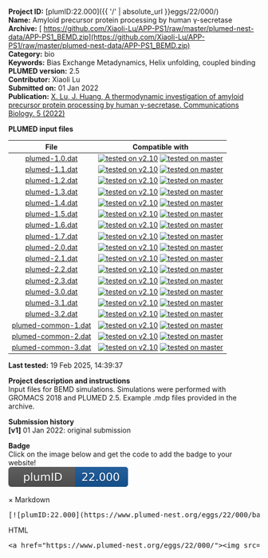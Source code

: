 **Project ID:** [plumID:22.000]({{ '/' | absolute_url }}eggs/22/000/)  
**Name:**  Amyloid precursor protein processing by human γ-secretase  
**Archive:** [ https://github.com/Xiaoli-Lu/APP-PS1/raw/master/plumed-nest-data/APP-PS1_BEMD.zip](https://github.com/Xiaoli-Lu/APP-PS1/raw/master/plumed-nest-data/APP-PS1_BEMD.zip)  
**Category:**  bio  
**Keywords:**  Bias Exchange Metadynamics, Helix unfolding, coupled binding  
**PLUMED version:**  2.5  
**Contributor:**  Xiaoli Lu  
**Submitted on:** 01 Jan 2022  
**Publication:** [X. Lu, J. Huang, A thermodynamic investigation of amyloid precursor protein processing by human γ-secretase. Communications Biology. 5 (2022)](http://dx.doi.org/10.1038/s42003-022-03818-7)  
  
**PLUMED input files**  
  
| File     | Compatible with |  
|:--------:|:--------:|  
| [plumed-1.0.dat](./data/plumed-1.0.dat.md) |  [![tested on v2.10](https://img.shields.io/badge/v2.10-passing-green.svg)](data/plumed-1.0.dat.plumed.stderr) [![tested on master](https://img.shields.io/badge/master-passing-green.svg)](data/plumed-1.0.dat.plumed_master.stderr) |  
| [plumed-1.1.dat](./data/plumed-1.1.dat.md) |  [![tested on v2.10](https://img.shields.io/badge/v2.10-passing-green.svg)](data/plumed-1.1.dat.plumed.stderr) [![tested on master](https://img.shields.io/badge/master-passing-green.svg)](data/plumed-1.1.dat.plumed_master.stderr) |  
| [plumed-1.2.dat](./data/plumed-1.2.dat.md) |  [![tested on v2.10](https://img.shields.io/badge/v2.10-passing-green.svg)](data/plumed-1.2.dat.plumed.stderr) [![tested on master](https://img.shields.io/badge/master-passing-green.svg)](data/plumed-1.2.dat.plumed_master.stderr) |  
| [plumed-1.3.dat](./data/plumed-1.3.dat.md) |  [![tested on v2.10](https://img.shields.io/badge/v2.10-passing-green.svg)](data/plumed-1.3.dat.plumed.stderr) [![tested on master](https://img.shields.io/badge/master-passing-green.svg)](data/plumed-1.3.dat.plumed_master.stderr) |  
| [plumed-1.4.dat](./data/plumed-1.4.dat.md) |  [![tested on v2.10](https://img.shields.io/badge/v2.10-passing-green.svg)](data/plumed-1.4.dat.plumed.stderr) [![tested on master](https://img.shields.io/badge/master-passing-green.svg)](data/plumed-1.4.dat.plumed_master.stderr) |  
| [plumed-1.5.dat](./data/plumed-1.5.dat.md) |  [![tested on v2.10](https://img.shields.io/badge/v2.10-passing-green.svg)](data/plumed-1.5.dat.plumed.stderr) [![tested on master](https://img.shields.io/badge/master-passing-green.svg)](data/plumed-1.5.dat.plumed_master.stderr) |  
| [plumed-1.6.dat](./data/plumed-1.6.dat.md) |  [![tested on v2.10](https://img.shields.io/badge/v2.10-passing-green.svg)](data/plumed-1.6.dat.plumed.stderr) [![tested on master](https://img.shields.io/badge/master-passing-green.svg)](data/plumed-1.6.dat.plumed_master.stderr) |  
| [plumed-1.7.dat](./data/plumed-1.7.dat.md) |  [![tested on v2.10](https://img.shields.io/badge/v2.10-passing-green.svg)](data/plumed-1.7.dat.plumed.stderr) [![tested on master](https://img.shields.io/badge/master-passing-green.svg)](data/plumed-1.7.dat.plumed_master.stderr) |  
| [plumed-2.0.dat](./data/plumed-2.0.dat.md) |  [![tested on v2.10](https://img.shields.io/badge/v2.10-passing-green.svg)](data/plumed-2.0.dat.plumed.stderr) [![tested on master](https://img.shields.io/badge/master-passing-green.svg)](data/plumed-2.0.dat.plumed_master.stderr) |  
| [plumed-2.1.dat](./data/plumed-2.1.dat.md) |  [![tested on v2.10](https://img.shields.io/badge/v2.10-passing-green.svg)](data/plumed-2.1.dat.plumed.stderr) [![tested on master](https://img.shields.io/badge/master-passing-green.svg)](data/plumed-2.1.dat.plumed_master.stderr) |  
| [plumed-2.2.dat](./data/plumed-2.2.dat.md) |  [![tested on v2.10](https://img.shields.io/badge/v2.10-passing-green.svg)](data/plumed-2.2.dat.plumed.stderr) [![tested on master](https://img.shields.io/badge/master-passing-green.svg)](data/plumed-2.2.dat.plumed_master.stderr) |  
| [plumed-2.3.dat](./data/plumed-2.3.dat.md) |  [![tested on v2.10](https://img.shields.io/badge/v2.10-passing-green.svg)](data/plumed-2.3.dat.plumed.stderr) [![tested on master](https://img.shields.io/badge/master-passing-green.svg)](data/plumed-2.3.dat.plumed_master.stderr) |  
| [plumed-3.0.dat](./data/plumed-3.0.dat.md) |  [![tested on v2.10](https://img.shields.io/badge/v2.10-passing-green.svg)](data/plumed-3.0.dat.plumed.stderr) [![tested on master](https://img.shields.io/badge/master-passing-green.svg)](data/plumed-3.0.dat.plumed_master.stderr) |  
| [plumed-3.1.dat](./data/plumed-3.1.dat.md) |  [![tested on v2.10](https://img.shields.io/badge/v2.10-passing-green.svg)](data/plumed-3.1.dat.plumed.stderr) [![tested on master](https://img.shields.io/badge/master-passing-green.svg)](data/plumed-3.1.dat.plumed_master.stderr) |  
| [plumed-3.2.dat](./data/plumed-3.2.dat.md) |  [![tested on v2.10](https://img.shields.io/badge/v2.10-passing-green.svg)](data/plumed-3.2.dat.plumed.stderr) [![tested on master](https://img.shields.io/badge/master-passing-green.svg)](data/plumed-3.2.dat.plumed_master.stderr) |  
| [plumed-common-1.dat](./data/plumed-common-1.dat.md) |  [![tested on v2.10](https://img.shields.io/badge/v2.10-passing-green.svg)](data/plumed-common-1.dat.plumed.stderr) [![tested on master](https://img.shields.io/badge/master-passing-green.svg)](data/plumed-common-1.dat.plumed_master.stderr) |  
| [plumed-common-2.dat](./data/plumed-common-2.dat.md) |  [![tested on v2.10](https://img.shields.io/badge/v2.10-passing-green.svg)](data/plumed-common-2.dat.plumed.stderr) [![tested on master](https://img.shields.io/badge/master-passing-green.svg)](data/plumed-common-2.dat.plumed_master.stderr) |  
| [plumed-common-3.dat](./data/plumed-common-3.dat.md) |  [![tested on v2.10](https://img.shields.io/badge/v2.10-passing-green.svg)](data/plumed-common-3.dat.plumed.stderr) [![tested on master](https://img.shields.io/badge/master-passing-green.svg)](data/plumed-common-3.dat.plumed_master.stderr) |  
  
**Last tested:**  19 Feb 2025, 14:39:37
  
**Project description and instructions**  
Input files for BEMD simulations. Simulations were performed with GROMACS 2018 and PLUMED 2.5. Example .mdp files provided in the archive.

  
**Submission history**  
**[v1]** 01 Jan 2022: original submission  
  
**Badge**  
Click on the image below and get the code to add the badge to your website!  
<img src="./badge.svg" alt="plumeDnest:22.000" id="myBtn" class="badge">
<div id="myModal" class="modal">
  <div class="modal-content">
    <span class="close">&times;</span>
    Markdown<pre>[![plumID:22.000](https://www.plumed-nest.org/eggs/22/000/badge.svg)](https://www.plumed-nest.org/eggs/22/000/)</pre>
    HTML<pre>&lt;a href="https://www.plumed-nest.org/eggs/22/000/"&gt;&lt;img src="https://www.plumed-nest.org/eggs/22/000/badge.svg" alt="plumID:22.000"&gt;&lt;/a&gt;</pre>
  </div>
</div>
